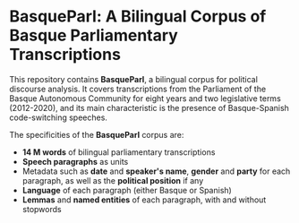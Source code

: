 # BasqueParl: A Bilingual Corpus of Basque Parliamentary Transcriptions

This repository contains **BasqueParl**, a bilingual corpus for political discourse analysis. It covers transcriptions from the Parliament of the Basque Autonomous Community for eight years and two legislative terms (2012-2020), and its main characteristic is the presence of Basque-Spanish code-switching speeches.

The specificities of the **BasqueParl** corpus are:

- **14 M words** of bilingual parliamentary transcriptions
- **Speech paragraphs** as units
- Metadata such as **date** and **speaker's name**, **gender** and **party** for each paragraph, as well as the **political position** if any
- **Language** of each paragraph (either Basque or Spanish)
- **Lemmas** and **named entities** of each paragraph, with and without stopwords
